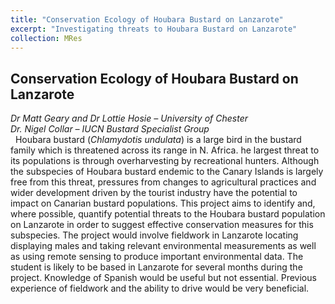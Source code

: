 ```yaml
---
title: "Conservation Ecology of Houbara Bustard on Lanzarote"
excerpt: "Investigating threats to Houbara Bustard on Lanzarote"
collection: MRes
---
```


## Conservation Ecology of Houbara Bustard on Lanzarote

_Dr Matt Geary and Dr Lottie Hosie – University of Chester_  
_Dr. Nigel Collar – IUCN Bustard Specialist Group_  
   
Houbara bustard (_Chlamydotis undulata_) is a large bird in the bustard family which is threatened across its range in N. Africa. he largest threat to its populations is through overharvesting by recreational hunters. Although the subspecies of Houbara bustard endemic to the Canary Islands is largely free from this threat, pressures from changes to agricultural practices and wider development driven by the tourist industry have the potential to impact on Canarian bustard populations. This project aims to identify and, where possible, quantify potential threats to the Houbara bustard population on Lanzarote in order to suggest effective conservation measures for this subspecies. The project would involve fieldwork in Lanzarote locating displaying males and taking relevant environmental measurements as well as using remote sensing to produce important environmental data. The student is likely to be based in Lanzarote for several months during the project. Knowledge of Spanish would be useful but not essential. Previous experience of fieldwork and the ability to drive would be very beneficial.
